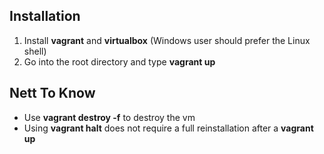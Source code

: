 ## Installation
1. Install **vagrant** and **virtualbox** (Windows user should prefer the Linux shell)
2. Go into the root directory and type **vagrant up**

## Nett To Know
- Use **vagrant destroy -f** to destroy the vm
- Using **vagrant halt** does not require a full reinstallation after a **vagrant up**
